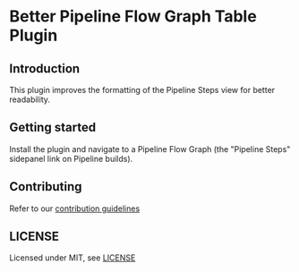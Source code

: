 # Better Pipeline Flow Graph Table Plugin

## Introduction

This plugin improves the formatting of the Pipeline Steps view for better readability.

## Getting started

Install the plugin and navigate to a Pipeline Flow Graph (the "Pipeline Steps" sidepanel link on Pipeline builds).

## Contributing

Refer to our [contribution guidelines](https://github.com/jenkinsci/.github/blob/master/CONTRIBUTING.md)

## LICENSE

Licensed under MIT, see [LICENSE](LICENSE.md)


